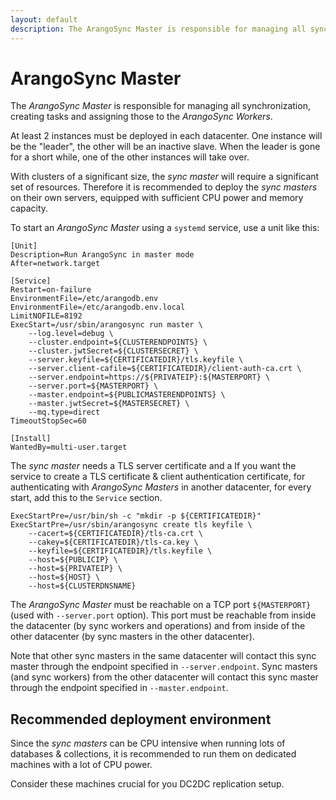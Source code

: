 ```yaml
---
layout: default
description: The ArangoSync Master is responsible for managing all synchronization, creating tasks and assigning those to the ArangoSync Workers
---
```

# ArangoSync Master

The _ArangoSync Master_ is responsible for managing all synchronization, creating
tasks and assigning those to the _ArangoSync Workers_.

At least 2 instances must be deployed in each datacenter.
One instance will be the "leader", the other will be an inactive slave. When the
leader is gone for a short while, one of the other instances will take over.

With clusters of a significant size, the _sync master_ will require a
significant set of resources. Therefore it is recommended to deploy the _sync masters_
on their own servers, equipped with sufficient CPU power and memory capacity.

To start an _ArangoSync Master_ using a `systemd` service, use a unit like this:

```text
[Unit]
Description=Run ArangoSync in master mode
After=network.target

[Service]
Restart=on-failure
EnvironmentFile=/etc/arangodb.env
EnvironmentFile=/etc/arangodb.env.local
LimitNOFILE=8192
ExecStart=/usr/sbin/arangosync run master \
    --log.level=debug \
    --cluster.endpoint=${CLUSTERENDPOINTS} \
    --cluster.jwtSecret=${CLUSTERSECRET} \
    --server.keyfile=${CERTIFICATEDIR}/tls.keyfile \
    --server.client-cafile=${CERTIFICATEDIR}/client-auth-ca.crt \
    --server.endpoint=https://${PRIVATEIP}:${MASTERPORT} \
    --server.port=${MASTERPORT} \
    --master.endpoint=${PUBLICMASTERENDPOINTS} \
    --master.jwtSecret=${MASTERSECRET} \
    --mq.type=direct
TimeoutStopSec=60

[Install]
WantedBy=multi-user.target
```

The _sync master_ needs a TLS server certificate and a
If you want the service to create a TLS certificate & client authentication
certificate, for authenticating with _ArangoSync Masters_ in another datacenter,
for every start, add this to the `Service` section.

```text
ExecStartPre=/usr/bin/sh -c "mkdir -p ${CERTIFICATEDIR}"
ExecStartPre=/usr/sbin/arangosync create tls keyfile \
    --cacert=${CERTIFICATEDIR}/tls-ca.crt \
    --cakey=${CERTIFICATEDIR}/tls-ca.key \
    --keyfile=${CERTIFICATEDIR}/tls.keyfile \
    --host=${PUBLICIP} \
    --host=${PRIVATEIP} \
    --host=${HOST} \
    --host=${CLUSTERDNSNAME}
```

The _ArangoSync Master_ must be reachable on a TCP port `${MASTERPORT}` (used with `--server.port` option).
This port must be reachable from inside the datacenter (by sync workers and operations)
and from inside of the other datacenter (by sync masters in the other datacenter).

Note that other sync masters in the same datacenter will contact this sync master
through the endpoint specified in `--server.endpoint`.
Sync masters (and sync workers) from the other datacenter will contact this sync master
through the endpoint specified in `--master.endpoint`.

## Recommended deployment environment

Since the _sync masters_ can be CPU intensive when running lots of databases & collections,
it is recommended to run them on dedicated machines with a lot of CPU power.

Consider these machines crucial for you DC2DC replication setup.